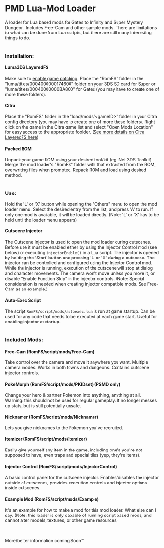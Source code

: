 # PMD Lua-Mod Loader

A loader for Lua based mods for Gates to Infinity and Super Mystery Dungeon.  Includes Free-Cam and other sample mods.
There are limitations to what can be done from Lua scripts, but there are still many interesting things to do.  
&nbsp;  
  
### Installation:
 
#### Luma3DS LayeredFS
Make sure to [enable game patching](https://github.com/AuroraWright/Luma3DS/wiki/Optional-features).
Place the "RomFS" folder in the "luma/titles/0004000000174600" folder on your 3DS SD card for Super or "luma/titles/00040000000BA800" for Gates (you may have to create one of more these folders).  
  
#### Citra
Place the "RomFS" folder in the "load/mods/\<gameID\>" folder in your Citra config directory (you may have to create one of more these folders).  Right click on the game in the Citra game list and select "Open Mods Location" for easy access to the appropriate foolder. ([See more details on Citra LayeredFS here](https://github.com/citra-emu/citra/pull/5088#issue-372284184))

#### Packed ROM
Unpack your game ROM using your desired tool/kit (eg .Net 3DS Toolkit).  Merge the mod loader's "RomFS" folder with that extracted from the ROM, overwriting files when prompted.  Repack ROM and load using desired method.   
&nbsp;  
  
### Use:
Hold the 'L' or 'X' button while opening the "Others" menu to open the mod loader menu.  Select the desired entry from the list, and press 'A' to run.  If only one mod is available, it will be loaded directly.  (Note: 'L' or 'X' has to be held until the loader menu appears)   
  
#### Cutscene Injector
The Cutscene Injector is used to open the mod loader during cutscenes.  Before use it must be enabled either by using the Injector Control mod (see below) or executing `injectorEnable()` in a Lua script.  The injector is opened by holding the 'Start' button and pressing 'L' or 'X' during a cutscene.  The injector can be controlled and configured using the Injector Control mod.  While the injector is running, execution of the cutscene will stop at dialog and character movements.  The camera won't move unless you move it, or disable "Enable Function Skip" in the injector controls.  (Note: Special consideration is needed when creating injector compatible mods.  See Free-Cam as an example.)

#### Auto-Exec Script
The script `RomFS/script/mods/autoexec.lua` is run at game startup.  Can be used for any code that needs to be executed at each game start.  Useful for enabling injector at startup.  
&nbsp;  

  
### Included Mods:

#### Free-Cam (RomFS/script/mods/Free-Cam)
Take control over the camera and move it anywhere you want. Multiple camera modes. Works in both towns and dungeons. Contains cutscene injector controls.
    
#### PokeMorph (RomFS/script/mods/PKIDset) (PSMD only)
Change your hero & partner Pokemon into anything, anything at all.  Warning: this should not be used for regular gameplay.  It no longer messes up stats, but is still potentially unsafe. 
    
#### Nicknamer (RomFS/script/mods/Nicknamer)
Lets you give nicknames to the Pokemon you've recruited.  
   
#### Itemizer (RomFS/script/mods/Itemizer)
Easily give yourself any item in the game, including one's you're not supposed to have, even traps and special tiles (yep, they're items).
   
#### Injector Control (RomFS/script/mods/InjectorControl)
A basic control panel for the cutscene injector.  Enables/disables the injector outside of cutscenes, provides execution controls and injector options inside cutscenes.
   
#### Example Mod (RomFS/script/mods/Example)
It's an example for how to make a mod for this mod loader.  What else can I say.  (Note: this loader is only capable of running script based mods, and cannot alter models, textures, or other game resources)  
&nbsp;  
&nbsp;  
  
More/better information coming Soon&trade;
